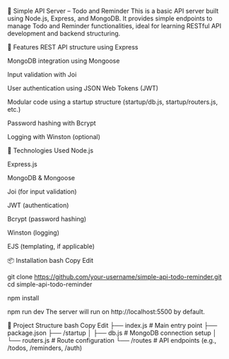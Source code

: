 🧩 Simple API Server – Todo and Reminder
This is a basic API server built using Node.js, Express, and MongoDB. It provides simple endpoints to manage Todo and Reminder functionalities, ideal for learning RESTful API development and backend structuring.

🚀 Features
REST API structure using Express

MongoDB integration using Mongoose

Input validation with Joi

User authentication using JSON Web Tokens (JWT)

Modular code using a startup structure (startup/db.js, startup/routers.js, etc.)

Password hashing with Bcrypt

Logging with Winston (optional)

🔧 Technologies Used
Node.js

Express.js

MongoDB & Mongoose

Joi (for input validation)

JWT (authentication)

Bcrypt (password hashing)

Winston (logging)

EJS (templating, if applicable)

📦 Installation
bash
Copy
Edit

git clone https://github.com/your-username/simple-api-todo-reminder.git
cd simple-api-todo-reminder


npm install


npm run dev
The server will run on http://localhost:5500 by default.

📁 Project Structure
bash
Copy
Edit
├── index.js              # Main entry point
├── package.json
├── /startup
│   ├── db.js             # MongoDB connection setup
│   └── routers.js        # Route configuration
└── /routes               # API endpoints (e.g., /todos, /reminders, /auth)
